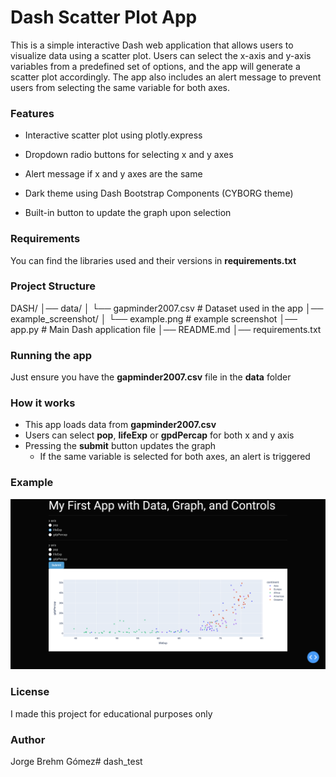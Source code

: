 # Dash Scatter Plot App

This is a simple interactive Dash web application that allows users to visualize data using a scatter plot. Users can select the x-axis and y-axis variables from a predefined set of options, and the app will generate a scatter plot accordingly. The app also includes an alert message to prevent users from selecting the same variable for both axes.

### Features
- Interactive scatter plot using plotly.express

- Dropdown radio buttons for selecting x and y axes

- Alert message if x and y axes are the same

- Dark theme using Dash Bootstrap Components (CYBORG theme)

- Built-in button to update the graph upon selection

### Requirements
You can find the libraries used and their versions in **requirements.txt**

### Project Structure
DASH/
│── data/
│   └── gapminder2007.csv  # Dataset used in the app
│── example_screenshot/
│   └── example.png  # example screenshot
│── app.py                 # Main Dash application file
│── README.md 
│── requirements.txt

### Running the app
Just ensure you have the **gapminder2007.csv** file in the **data** folder

### How it works
- This app loads data from **gapminder2007.csv**
- Users can select **pop**, **lifeExp** or **gpdPercap** for both x and y axis
- Pressing the **submit** button updates the graph
    - If the same variable is selected for both axes, an alert is triggered

### Example
![App Screenshot](example_screenshot/example.png)

### License
I made this project for educational purposes only

### Author
Jorge Brehm Gómez# dash_test

